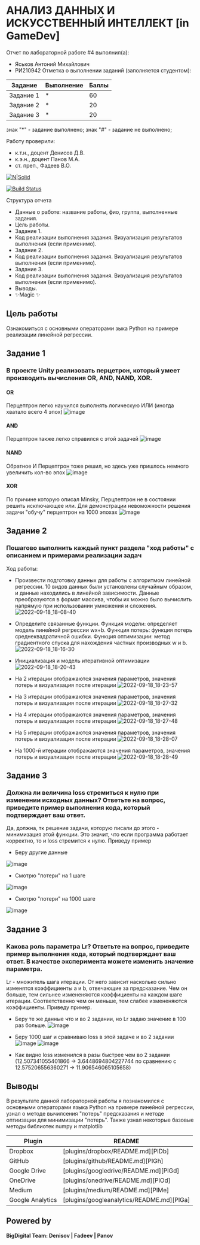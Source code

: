 # АНАЛИЗ ДАННЫХ И ИСКУССТВЕННЫЙ ИНТЕЛЛЕКТ [in GameDev]
Отчет по лабораторной работе #4 выполнил(а):
- Яськов Антоний Михайлович
- РИ210942
Отметка о выполнении заданий (заполняется студентом):

| Задание | Выполнение | Баллы |
| ------ | ------ | ------ |
| Задание 1 | * | 60 |
| Задание 2 | * | 20 |
| Задание 3 | * | 20 |

знак "*" - задание выполнено; знак "#" - задание не выполнено;

Работу проверили:
- к.т.н., доцент Денисов Д.В.
- к.э.н., доцент Панов М.А.
- ст. преп., Фадеев В.О.

[![N|Solid](https://cldup.com/dTxpPi9lDf.thumb.png)](https://nodesource.com/products/nsolid)

[![Build Status](https://travis-ci.org/joemccann/dillinger.svg?branch=master)](https://travis-ci.org/joemccann/dillinger)

Структура отчета

- Данные о работе: название работы, фио, группа, выполненные задания.
- Цель работы.
- Задание 1.
- Код реализации выполнения задания. Визуализация результатов выполнения (если применимо).
- Задание 2.
- Код реализации выполнения задания. Визуализация результатов выполнения (если применимо).
- Задание 3.
- Код реализации выполнения задания. Визуализация результатов выполнения (если применимо).
- Выводы.
- ✨Magic ✨

## Цель работы
Ознакомиться с основными операторами зыка Python на примере реализации линейной регрессии.


## Задание 1
### В проекте Unity реализовать перцетрон, который умеет производить вычисления OR, AND, NAND, XOR.
#### OR
Перцептрон легко научился выполнять логическую ИЛИ (иногда хватало всего 4 эпох)
![image](https://user-images.githubusercontent.com/70794890/204290361-cf7fc0ab-7709-4030-bd4a-6613ff013fd6.png)
#### AND
Перцептрон также легко справился с этой задачей
![image](https://user-images.githubusercontent.com/70794890/204290608-3ba186d5-8a41-4098-8ca7-90e9a04ab11e.png)
#### NAND
Обратное И Перцептрон тоже решил, но здесь уже пришлось немного увеличить кол-во эпох
![image](https://user-images.githubusercontent.com/70794890/204291259-29e31355-f5f9-479e-935d-dbeab904bdff.png)
#### XOR
По причине которую описал Minsky, Перцпептрон не в состоянии решить исключающее или. Для демонстрации невоможности решения задачи "обучу" перцептрон на 1000 эпохах
![image](https://user-images.githubusercontent.com/70794890/204292385-3d0bd31c-b30f-460a-bb0c-bc4720766ab1.png)



## Задание 2
### Пошагово выполнить каждый пункт раздела "ход работы" с описанием и примерами реализации задач
Ход работы:
- Произвести подготовку данных для работы с алгоритмом линейной регрессии. 10 видов данных были установлены случайным образом, и данные находились в линейной зависимости. Данные преобразуются в формат массива, чтобы их можно было вычислить напрямую при использовании умножения и сложения.
![2022-09-18_18-08-40](https://user-images.githubusercontent.com/70794890/190987591-b36a1f47-7bf2-47d1-a129-44ecbc5762bc.png)


- Определите связанные функции. Функция модели: определяет модель линейной регрессии wx+b. Функция потерь: функция потерь среднеквадратичной ошибки. Функция оптимизации: метод градиентного спуска для нахождения частных производных w и b.
![2022-09-18_18-16-30](https://user-images.githubusercontent.com/70794890/190987601-489f6ea4-0ba7-491f-b8d1-ba11fbbfa978.png)

- Инициализация и модель итеративной оптимизации
![2022-09-18_18-20-43](https://user-images.githubusercontent.com/70794890/190987691-5baf81df-1044-4fae-9cbb-782ca70e3257.png)

- На 2 итерации отображаются значения параметров, значения потерь и визуализация после итерации
![2022-09-18_18-23-57](https://user-images.githubusercontent.com/70794890/190987906-108ba3d6-0a8e-40ad-b645-f3017f331c25.png)

- На 3 итерации отображаются значения параметров, значения потерь и визуализация после итерации
![2022-09-18_18-27-32](https://user-images.githubusercontent.com/70794890/190988066-4617fc39-98f9-42f3-ba69-dbb305565f02.png)


- На 4 итерации отображаются значения параметров, значения потерь и визуализация после итерации
![2022-09-18_18-27-48](https://user-images.githubusercontent.com/70794890/190988075-a86f9fbf-ff13-4d59-a117-eaec9014bd3c.png)


- На 5 итерации отображаются значения параметров, значения потерь и визуализация после итерации
![2022-09-18_18-28-07](https://user-images.githubusercontent.com/70794890/190988088-87238c9e-e056-41b4-9d95-4653f669fd6d.png)


- На 1000-й итерации отображаются значения параметров, значения потерь и визуализация после итерации
![2022-09-18_18-28-49](https://user-images.githubusercontent.com/70794890/190988115-985be20b-0ac4-4b09-ae57-a6891fda5524.png)


## Задание 3
### Должна ли величина loss стремиться к нулю при изменении исходных данных? Ответьте на вопрос, приведите пример выполнения кода, который подтверждает ваш ответ.

Да, должна, тк решение задачи, которую писали до этого - минимизация этой функции. Это значит, что если программа работает корректно, то и loss стремится к нулю.
Приведу пример
- Беру другие данные 

![image](https://user-images.githubusercontent.com/70794890/190989316-311d9950-66aa-4d19-b204-ab5a5f829233.png)
- Смотрю "потери" на 1 шаге 

![image](https://user-images.githubusercontent.com/70794890/190989369-6f26e787-f827-4c28-888e-a0a4e13cd641.png)
- Смотрю "потери" на 1000 шаге

![image](https://user-images.githubusercontent.com/70794890/190989427-55de8039-59ab-4dee-84cd-76b5a1291815.png)

## Задание 3
### Какова роль параметра Lr? Ответьте на вопрос, приведите пример выполнения кода, который подтверждает ваш ответ. В качестве эксперимента можете изменить значение параметра.

Lr - множитель шага итерации. От него зависит насколько сильно изменятся коэффициенты a и b, отвечающие за предсказание.
Чем он больше, тем сильнее измененяются коэффициенты на каждом шаге итерации. Соответственно чем он меньше, тем слабее измененяются коэффициенты.
Приведу пример.
- Беру те же данные что и во 2 задании, но Lr задаю значение в 100 раз больше.
![image](https://user-images.githubusercontent.com/70794890/190991384-af9fb2ca-1561-41ed-8f00-57b49f389634.png)

- Беру 1000 шаг и сравниваю loss в этой задаче и во 2 задании
![image](https://user-images.githubusercontent.com/70794890/190991486-56d318e6-bca9-4999-998a-5e26541063c7.png)
![image](https://user-images.githubusercontent.com/70794890/190989427-55de8039-59ab-4dee-84cd-76b5a1291815.png)

- Как видно loss изменился в разы быстрее чем во 2 задании
(12.507341055401866 -> 3.6448694804227744 по сравнению с 12.575206556360271 -> 11.906546065105658)



## Выводы

В результате данной лабораторной работы я познакомился с основными операторами языка Python на примере линейной регрессии, узнал о методе вычилсения "потерь" предсказания и методе оптиизации для минимизации "потерь".
Также узнал некоторые базовые методы библиотек numpy и matplotlib

| Plugin | README |
| ------ | ------ |
| Dropbox | [plugins/dropbox/README.md][PlDb] |
| GitHub | [plugins/github/README.md][PlGh] |
| Google Drive | [plugins/googledrive/README.md][PlGd] |
| OneDrive | [plugins/onedrive/README.md][PlOd] |
| Medium | [plugins/medium/README.md][PlMe] |
| Google Analytics | [plugins/googleanalytics/README.md][PlGa] |

## Powered by

**BigDigital Team: Denisov | Fadeev | Panov**
